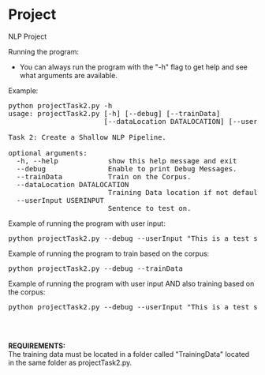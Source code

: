 # Project
NLP Project

Running the program:
- You can always run the program with the "-h" flag to get help and see what arguments are available.

Example:
<pre>
python projectTask2.py -h
usage: projectTask2.py [-h] [--debug] [--trainData]
                       [--dataLocation DATALOCATION] [--userInput USERINPUT]

Task 2: Create a Shallow NLP Pipeline.

optional arguments:
  -h, --help            show this help message and exit
  --debug               Enable to print Debug Messages.
  --trainData           Train on the Corpus.
  --dataLocation DATALOCATION
                        Training Data location if not default.
  --userInput USERINPUT
                        Sentence to test on.
</pre>                        


Example of running the program with user input:<br />
<pre>python projectTask2.py --debug --userInput "This is a test sentence. How do you do? This is a third sentence."</pre>


Example of running the program to train based on the corpus:<br />
<pre>python projectTask2.py --debug --trainData</pre>


Example of running the program with user input AND also training based on the corpus:<br />
<pre>python projectTask2.py --debug --userInput "This is a test sentence. How do you do? This is a third sentence." --trainData</pre>

<br /><br />

<p>
  <b>REQUIREMENTS:</b><br />
  The training data must be located in a folder called "TrainingData" located in the same folder as projectTask2.py.
</p>
